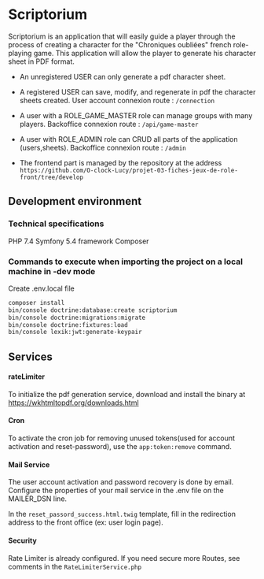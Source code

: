 # Scriptorium

Scriptorium is an application that will easily guide a player through the process of creating a character for the "Chroniques oubliées" french role-playing game. This application will allow the player to generate his character sheet in PDF format.

- An unregistered USER can only generate a pdf character sheet.

- A registered USER can save, modify, and regenerate in pdf the character sheets created.
  User account connexion route : `/connection`

- A user with a ROLE_GAME_MASTER role can manage groups with many players.
  Backoffice connexion route : `/api/game-master`

- A user with ROLE_ADMIN role can CRUD all parts of the application (users,sheets).
  Backoffice connexion route : `/admin`

- The frontend part is managed by the repository at the address `https://github.com/O-clock-Lucy/projet-03-fiches-jeux-de-role-front/tree/develop`

## Development environment

### Technical specifications

PHP 7.4
Symfony 5.4 framework
Composer

### Commands to execute when importing the project on a local machine in -dev mode

Create .env.local file

```bash
composer install
bin/console doctrine:database:create scriptorium
bin/console doctrine:migrations:migrate
bin/console doctrine:fixtures:load
bin/console lexik:jwt:generate-keypair
```

## Services

#### rateLimiter

To initialize the pdf generation service, download and install the binary at https://wkhtmltopdf.org/downloads.html

#### Cron

To activate the cron job for removing unused tokens(used for account activation and reset-password), use the `app:token:remove` command.

#### Mail Service

The user account activation and password recovery is done by email. Configure the properties of your mail service in the .env file on the MAILER_DSN line.

In the `reset_passord_success.html.twig` template, fill in the redirection address to the front office (ex: user login page).

#### Security

Rate Limiter is already configured. If you need secure more Routes, see comments in the `RateLimiterService.php`

